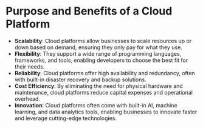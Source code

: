 # Purpose and Benefits of a Cloud Platform
- **Scalability**: Cloud platforms allow businesses to scale resources up or down based on demand, ensuring they only pay for what they use.
- **Flexibility**: They support a wide range of programming languages, frameworks, and tools, enabling developers to choose the best fit for their needs.
- **Reliability**: Cloud platforms offer high availability and redundancy, often with built-in disaster recovery and backup solutions.
- **Cost Efficiency**: By eliminating the need for physical hardware and maintenance, cloud platforms reduce capital expenses and operational overhead.
- **Innovation**: Cloud platforms often come with built-in AI, machine learning, and data analytics tools, enabling businesses to innovate faster and leverage cutting-edge technologies.